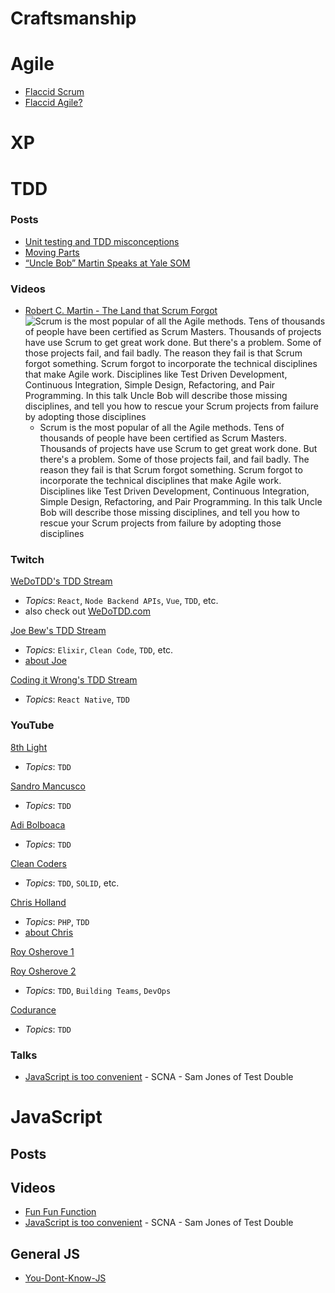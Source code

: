 # Craftsmanship

# Agile
- [Flaccid Scrum](https://martinfowler.com/bliki/FlaccidScrum.html)
- [Flaccid Agile?](https://medium.com/@marko.bjelac/flaccid-agile-308be2982174)

# XP

# TDD

### Posts
- [Unit testing and TDD misconceptions](https://www.linkedin.com/pulse/unit-testing-tdd-misconceptions-marko-bjelac/)
- [Moving Parts](http://bit.ly/parts-moving)
- [“Uncle Bob” Martin Speaks at Yale SOM](https://som.yale.edu/news/2014/09/uncle-bob-martin-speaks-yale-som)

### Videos
- [Robert C. Martin - The Land that Scrum Forgot](https://www.youtube.com/watch?v=hG4LH6P8Syk)
    ![Scrum is the most popular of all the Agile methods. Tens of thousands of people have been certified as Scrum Masters. Thousands of projects have use Scrum to get great work done. But there's a problem. Some of those projects fail, and fail badly. The reason they fail is that Scrum forgot something. Scrum forgot to incorporate the technical disciplines that make Agile work. Disciplines like Test Driven Development, Continuous Integration, Simple Design, Refactoring, and Pair Programming. In this talk Uncle Bob will describe those missing disciplines, and tell you how to rescue your Scrum projects from failure by adopting those disciplines](https://github.com/WeDoTDD/code-notes/images/land-that-scrum-forgot.png)
    - Scrum is the most popular of all the Agile methods. Tens of thousands of people have been certified as Scrum Masters. Thousands of projects have use Scrum to get great work done. But there's a problem. Some of those projects fail, and fail badly. The reason they fail is that Scrum forgot something. Scrum forgot to incorporate the technical disciplines that make Agile work. Disciplines like Test Driven Development, Continuous Integration, Simple Design, Refactoring, and Pair Programming. In this talk Uncle Bob will describe those missing disciplines, and tell you how to rescue your Scrum projects from failure by adopting those disciplines

### Twitch
[WeDoTDD's TDD Stream](https://www.twitch.tv/wedotdd)
- *Topics*: `React`, `Node Backend APIs`, `Vue`, `TDD`, etc.
- also check out [WeDoTDD.com](WeDoTDD.com)

[Joe Bew's TDD Stream](https://www.twitch.tv/videos/295109802)
- *Topics*: `Elixir`, `Clean Code`, `TDD`, etc.
- [about Joe](https://joebew42.github.io/twitch/about/)

[Coding it Wrong's TDD Stream](https://www.twitch.tv/videos/295562825)
- *Topics*: `React Native`, `TDD`

### YouTube

[8th Light](https://www.youtube.com/channel/UClJNsSHF9yR-MU4v-VosZ1A/videos)
- *Topics*: `TDD`

[Sandro Mancusco](https://www.youtube.com/user/sandromancuso/videos)
- *Topics*: `TDD`

[Adi Bolboaca](https://www.youtube.com/channel/UC7H7P2tu2i3Wnz-ZBdnO13Q)
- *Topics*: `TDD`

[Clean Coders](https://www.youtube.com/user/cleancoders/videos)
- *Topics*: `TDD`, `SOLID`, etc.

[Chris Holland](https://www.youtube.com/channel/UCtGq0kpqgpc83ShN_rZQFbA)
- *Topics*: `PHP`, `TDD`
- [about Chris](https://twitter.com/chrisholland)

[Roy Osherove 1](https://www.youtube.com/channel/UCM9Jz0z1IXlgGy_CY3wGRWA)

[Roy Osherove 2](https://www.youtube.com/channel/UCuDFkDK8Y_CQFV2zPHfhWIQ?pbjreload=10)
- *Topics*: `TDD`, `Building Teams`, `DevOps`

[Codurance](https://www.youtube.com/channel/UCacyhBPMQpC4Vi-WqtrRpBw)
- *Topics*: `TDD`

### Talks
- [JavaScript is too convenient](https://vimeo.com/267418198?activityReferer=1) -  SCNA - Sam Jones of Test Double

# JavaScript
## Posts
## Videos
- [Fun Fun Function](https://www.youtube.com/channel/UCO1cgjhGzsSYb1rsB4bFe4Q)
- [JavaScript is too convenient](https://vimeo.com/267418198?activityReferer=1) -  SCNA - Sam Jones of Test Double

## General JS
- [You-Dont-Know-JS](https://github.com/getify/You-Dont-Know-JS)



